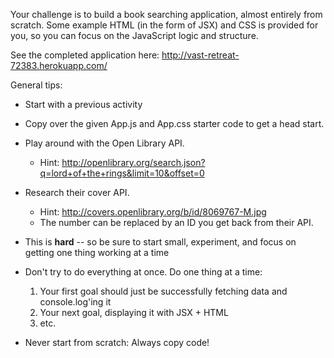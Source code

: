 Your challenge is to build a book searching application, almost entirely from
scratch. Some example HTML (in the form of JSX) and CSS is provided for you, so
you can focus on the JavaScript logic and structure.

See the completed application here:
http://vast-retreat-72383.herokuapp.com/

General tips:

* Start with a previous activity

* Copy over the given App.js and App.css starter code to get a head start.

* Play around with the Open Library API.
  - Hint: http://openlibrary.org/search.json?q=lord+of+the+rings&limit=10&offset=0

* Research their cover API.
  - Hint: http://covers.openlibrary.org/b/id/8069767-M.jpg
  - The number can be replaced by an ID you get back from their API.

* This is **hard** -- so be sure to start small, experiment, and focus on
  getting one thing working at a time

* Don't try to do everything at once. Do one thing at a time:
    1. Your first goal should just be successfully fetching data and
    console.log'ing it
    2. Your next goal, displaying it with JSX + HTML
    3. etc.

* Never start from scratch: Always copy code!

